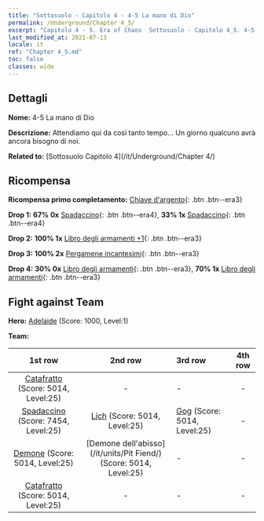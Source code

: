 ```yaml
---
title: "Sottosuolo - Capitolo 4 - 4-5 La mano di Dio"
permalink: /Underground/Chapter 4_5/
excerpt: "Capitolo 4 - 5. Era of Chaos  Sottosuolo - Capitolo 4_5. 4-5 La mano di Dio"
last_modified_at: 2021-07-13
locale: it
ref: "Chapter 4_5.md"
toc: false
classes: wide
---
```


## Dettagli

 **Nome:** 4-5 La mano di Dio

 **Descrizione:** Attendiamo qui da così tanto tempo... Un giorno qualcuno avrà ancora bisogno di noi.

 **Related to:** [Sottosuolo Capitolo 4](/it/Underground/Chapter 4/)

## Ricompensa

 **Ricompensa primo completamento:** [Chiave d'argento](/ItemsIT/con_693/){: .btn .btn--era3}

 **Drop 1:** **67% 0x** [Spadaccino](/ItemsIT/unt_193/){: .btn .btn--era4}, **33% 1x** [Spadaccino](/ItemsIT/unt_193/){: .btn .btn--era4}

 **Drop 2:** **100% 1x** [Libro degli armamenti +1](/ItemsIT/mat_25/){: .btn .btn--era3}

 **Drop 3:** **100% 2x** [Pergamene incantesimi](/ItemsIT/con_694/){: .btn .btn--era3}

 **Drop 4:** **30% 0x** [Libro degli armamenti](/ItemsIT/mat_18/){: .btn .btn--era3}, **70% 1x** [Libro degli armamenti](/ItemsIT/mat_18/){: .btn .btn--era3}


## Fight against Team
 **Hero:** [Adelaide](/it/heroes/Adelaide/) (Score: 1000, Level:1)

 **Team:**


  | 1st row | 2nd row | 3rd row | 4th row |
  |:----:|:----:|:----|:----:|
  | [Catafratto](/it/units/Cavalier/) (Score: 5014, Level:25)  | - | - | - |
  | [Spadaccino](/it/units/Swordsman/) (Score: 7454, Level:25)  | [Lich](/it/units/Lich/) (Score: 5014, Level:25)  | [Gog](/it/units/Gog/) (Score: 5014, Level:25)  | - |
  | [Demone](/it/units/Demon/) (Score: 5014, Level:25)  | [Demone dell'abisso](/it/units/Pit Fiend/) (Score: 5014, Level:25)  | - | - |
  | [Catafratto](/it/units/Cavalier/) (Score: 5014, Level:25)  | - | - | - |


